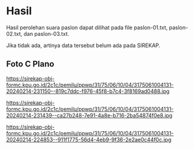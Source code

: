 # Hasil

Hasil perolehan suara paslon dapat dilihat pada file paslon-01.txt, paslon-02.txt, dan paslon-03.txt.

Jika tidak ada, artinya data tersebut belum ada pada SIREKAP.

## Foto C Plano

https://sirekap-obj-formc.kpu.go.id/2c1c/pemilu/ppwp/31/75/06/10/04/3175061004131-20240214-231150--819c7ddc-f976-45f8-b7c4-3f8169ad0488.jpg

https://sirekap-obj-formc.kpu.go.id/2c1c/pemilu/ppwp/31/75/06/10/04/3175061004131-20240214-231439--ca27b248-7e91-4a8e-b716-2ba54874f0e8.jpg

https://sirekap-obj-formc.kpu.go.id/2c1c/pemilu/ppwp/31/75/06/10/04/3175061004131-20240214-224853--911f1775-56d4-4eb9-9f36-2e2ae0c44f0c.jpg

